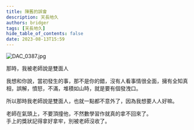 ```yaml
---
title: 陳舊的誤會
description: 天長地久
authors: bridger
tags: [天長地久]
hide_table_of_contents: false
date: 2023-08-13T15:59
---
```


![DAC_0387.jpg](https://e.brid.pw/i/2023/08/13/psbjdp-2.webp)


<!-- truncate -->

那時，我被老師說是雙面人  

我想和你說，當初發生的事，那不是你的錯，沒有人看事情很全面，擁有全知真相，誤解，憤怒，不滿，堆積如山時，就是要有個發洩口。  

所以那時我老師說是雙面人，也就一點都不意外了，因為我想要人人好嘛。  

老師在氣頭上，不要頂撞他，不然數學習作就真的拿不回來了。  
手上的獎狀記得拿好拿牢，別被老師沒收了。  